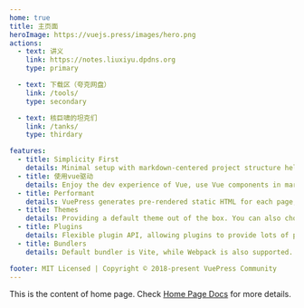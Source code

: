```yaml
---
home: true
title: 主页面
heroImage: https://vuejs.press/images/hero.png
actions:
  - text: 讲义
    link: https://notes.liuxiyu.dpdns.org
    type: primary

  - text: 下载区（夸克网盘）
    link: /tools/
    type: secondary

  - text: 核巨啸的坦克们
    link: /tanks/
    type: thirdary 

features:
  - title: Simplicity First
    details: Minimal setup with markdown-centered project structure helps you focus on writing.
  - title: 使用vue驱动
    details: Enjoy the dev experience of Vue, use Vue components in markdown, and develop custom themes with Vue.
  - title: Performant
    details: VuePress generates pre-rendered static HTML for each page, and runs as an SPA once a page is loaded.
  - title: Themes
    details: Providing a default theme out of the box. You can also choose a community theme or create your own one.
  - title: Plugins
    details: Flexible plugin API, allowing plugins to provide lots of plug-and-play features for your site.
  - title: Bundlers
    details: Default bundler is Vite, while Webpack is also supported. Choose the one you like!

footer: MIT Licensed | Copyright © 2018-present VuePress Community
---
```


This is the content of home page. Check [Home Page Docs][default-theme-home] for more details.

[default-theme-home]: https://vuejs.press/reference/default-theme/frontmatter.html#home-page
